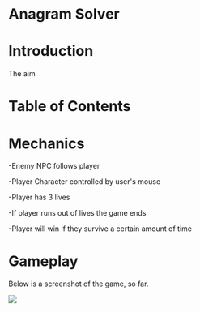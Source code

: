 # Anagram Solver

# Introduction
The aim

# Table of Contents


# Mechanics
-Enemy NPC follows player 

-Player Character controlled by user's mouse

-Player has 3 lives

-If player runs out of lives the game ends

-Player will win if they survive a certain amount of time

# Gameplay
Below is a screenshot of the game, so far.

![](https://i.imgur.com/ZvxvBkT.jpg)
